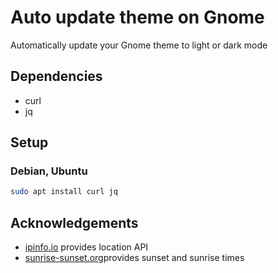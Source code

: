 # Auto update theme on Gnome

Automatically update your Gnome theme to light or dark mode

## Dependencies

- curl
- jq

## Setup

### Debian, Ubuntu
```bash
sudo apt install curl jq
```

## Acknowledgements

 - [ipinfo.io](https://ipinfo.io/) provides location API
 - [sunrise-sunset.org](https://sunrise-sunset.org/)provides sunset and sunrise times
